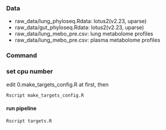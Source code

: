 ### Data
- raw_data/lung_phyloseq.Rdata: lotus2(v2.23, uparse)
- raw_data/gut_phyloseq.Rdata: lotus2(v2.23, uparse)
- raw_data/lung_mebo_pre.csv: lung metabolome profiles
- raw_data/lung_mebo_pre.csv: plasma metabolome profiles


### Command
### set cpu number
edit  0.make_targets_config.R at first, then
```shell
Rscript make_targets_config.R
```
#### run pipeline
```shell
Rscript targets.R
```